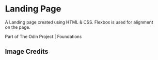 # Landing Page
A Landing page created using HTML & CSS. Flexbox is used for alignment on the page. 

Part of The Odin Project | Foundations

## Image Credits